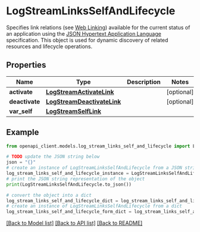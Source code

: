 # LogStreamLinksSelfAndLifecycle

Specifies link relations (see [Web Linking](https://www.rfc-editor.org/rfc/rfc8288)) available for the current status of an application using the [JSON Hypertext Application Language](https://datatracker.ietf.org/doc/html/draft-kelly-json-hal-06) specification. This object is used for dynamic discovery of related resources and lifecycle operations.

## Properties

Name | Type | Description | Notes
------------ | ------------- | ------------- | -------------
**activate** | [**LogStreamActivateLink**](LogStreamActivateLink.md) |  | [optional] 
**deactivate** | [**LogStreamDeactivateLink**](LogStreamDeactivateLink.md) |  | [optional] 
**var_self** | [**LogStreamSelfLink**](LogStreamSelfLink.md) |  | 

## Example

```python
from openapi_client.models.log_stream_links_self_and_lifecycle import LogStreamLinksSelfAndLifecycle

# TODO update the JSON string below
json = "{}"
# create an instance of LogStreamLinksSelfAndLifecycle from a JSON string
log_stream_links_self_and_lifecycle_instance = LogStreamLinksSelfAndLifecycle.from_json(json)
# print the JSON string representation of the object
print(LogStreamLinksSelfAndLifecycle.to_json())

# convert the object into a dict
log_stream_links_self_and_lifecycle_dict = log_stream_links_self_and_lifecycle_instance.to_dict()
# create an instance of LogStreamLinksSelfAndLifecycle from a dict
log_stream_links_self_and_lifecycle_form_dict = log_stream_links_self_and_lifecycle.from_dict(log_stream_links_self_and_lifecycle_dict)
```
[[Back to Model list]](../README.md#documentation-for-models) [[Back to API list]](../README.md#documentation-for-api-endpoints) [[Back to README]](../README.md)


